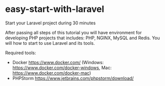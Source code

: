 # easy-start-with-laravel
Start your Laravel project during 30 minutes

After passing all steps of this tutorial you will have environment for developing PHP projects that includes: PHP, NGINX, MySQL and Redis. 
You will how to start to use Laravel and its tools.

Required tools:
* Docker https://www.docker.com/ (Windows: https://www.docker.com/docker-windows, Mac: https://www.docker.com/docker-mac)
* PHPStorm https://www.jetbrains.com/phpstorm/download/

